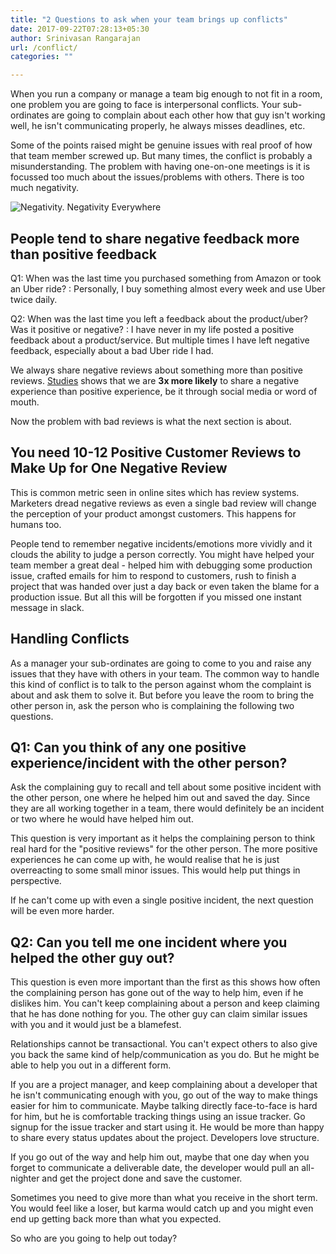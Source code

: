 ```yaml
---
title: "2 Questions to ask when your team brings up conflicts"
date: 2017-09-22T07:28:13+05:30
author: Srinivasan Rangarajan
url: /conflict/
categories: ""

---
```


When you run a company or manage a team big enough to not fit in a room, one problem you are going to face is interpersonal conflicts. Your sub-ordinates are going to complain about each other how that guy isn't working well, he isn't communicating properly, he always misses deadlines, etc.

Some of the points raised might be genuine issues with real proof of how that team member screwed up. But many times, the conflict is probably a misunderstanding. The problem with having one-on-one meetings is it is focussed too much about the issues/problems with others. There is too much negativity.

![Negativity. Negativity Everywhere](/img/negativity-everywhere.png)


## People tend to share negative feedback more than positive feedback

Q1: When was the last time you purchased something from Amazon or took an Uber ride? 
:	Personally, I buy something almost every week and use Uber twice daily. 

Q2: When was the last time you left a feedback about the product/uber? Was it positive or negative?
:	I have never in my life posted a positive feedback about a product/service. But multiple times I have left negative feedback, especially about a bad Uber ride I had. 

We always share negative reviews about something more than positive reviews. [Studies](https://www.itllc.net/business/it-takes-10-12-positive-customer-reviews-to-make-up-for-one-negative-review/) shows that we are **3x more likely** to share a negative experience than positive experience, be it through social media or word of mouth. 

Now the problem with bad reviews is what the next section is about.

## You need 10-12 Positive Customer Reviews to Make Up for One Negative Review

This is common metric seen in online sites which has review systems. Marketers dread negative reviews as even a single bad review will change the perception of your product amongst customers. This happens for humans too. 

People tend to remember negative incidents/emotions more vividly and it clouds the ability to judge a person correctly. You might have helped your team member a great deal - helped him with debugging some production issue, crafted emails for him to respond to customers, rush to finish a project that was handed over just a day back or even taken the blame for a production issue. But all this will be forgotten if you missed one instant message in slack.


## Handling Conflicts

As a manager your sub-ordinates are going to come to you and raise any issues that they have with others in your team. The common way to handle this kind of conflict is to talk to the person against whom the complaint is about and ask them to solve it. But before you leave the room to bring the other person in, ask the person who is complaining the following two questions.

## Q1: Can you think of any one positive experience/incident with the other person?

Ask the complaining guy to recall and tell about some positive incident with the other person, one where he helped him out and saved the day. Since they are all working together in a team, there would definitely be an incident or two where he would have helped him out. 

This question is very important as it helps the complaining person to think real hard for the "positive reviews" for the other person. The more positive experiences he can come up with, he would realise that he is just overreacting to some small minor issues. This would help put things in perspective.

If he can't come up with even a single positive incident, the next question will be even more harder.


## Q2: Can you tell me one incident where you helped the other guy out?

This question is even more important than the first as this shows how often the complaining person has gone out of the way to help him, even if he dislikes him. You can't keep complaining about a person and keep claiming that he has done nothing for you. The other guy can claim similar issues with you and it would just be a blamefest. 

Relationships cannot be transactional. You can't expect others to also give you back the same kind of help/communication as you do. But he might be able to help you out in a different form. 

If you are a project manager, and keep complaining about a developer that he isn't communicating enough with you, go out of the way to make things easier for him to communicate. Maybe talking directly face-to-face is hard for him, but he is comfortable tracking things using an issue tracker. Go signup for the issue tracker and start using it. He would be more than happy to share every status updates about the project. Developers love structure.

If you go out of the way and help him out, maybe that one day when you forget to communicate a deliverable date, the developer would pull an all-nighter and get the project done and save the customer. 


Sometimes you need to give more than what you receive in the short term. You would feel like a loser, but karma would catch up and you might even end up getting back more than what you expected. 

So who are you going to help out today?